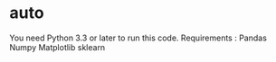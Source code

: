 # auto

You need Python 3.3 or later to run this code.
Requirements :
Pandas
Numpy
Matplotlib
sklearn

